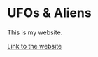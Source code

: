# UFOs & Aliens

This is my website. 

[Link to the website](https://troyvei.github.io/Lab3Troy2023/)
